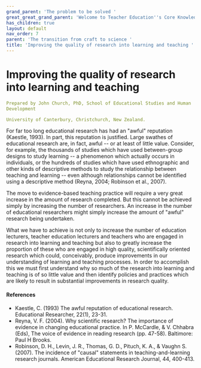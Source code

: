 ```yaml
---
grand_parent: 'The problem to be solved '
great_great_grand_parent: 'Welcome to Teacher Education''s Core Knowledge and Skills.'
has_children: true
layout: default
nav_order: 7
parent: 'The transition from craft to science '
title: 'Improving the quality of research into learning and teaching '
---
```

# Improving the quality of research into learning and teaching


```yaml
Prepared by John Church, PhD, School of Educational Studies and Human
Development

University of Canterbury, Christchurch, New Zealand.
```


For far too long educational research has had an "awful" reputation
(Kaestle, 1993). In part, this reputation is justified. Large swathes of
educational research are, in fact, awful -- or at least of little value.
Consider, for example, the thousands of studies which have used
between-group designs to study learning -- a phenomenon which actually
occurs in individuals, or the hundreds of studies which have used
ethnographic and other kinds of descriptive methods to study the
relationship between teaching and learning -- even although
relationships cannot be identified using a descriptive method (Reyna,
2004; Robinson et al., 2007).

The move to evidence-based teaching practice will require a very great
increase in the amount of research completed. But this cannot be
achieved simply by increasing the number of researchers. An increase in
the number of educational researchers might simply increase the amount
of "awful" research being undertaken.

What we have to achieve is not only to increase the number of education
lecturers, teacher education lecturers and teachers who are engaged in
research into learning and teaching but also to greatly increase the
proportion of these who are engaged in high quality, scientifically
oriented research which could, conceivably, produce improvements in our
understanding of learning and teaching processes. In order to accomplish
this we must first understand why so much of the research into learning
and teaching is of so little value and then identify policies and
practices which are likely to result in substantial improvements in
research quality.


#### References

-   Kaestle, C. (1993) The awful reputation of educational research.
    Educational Researcher, 22(1), 23-31.
-   Reyna, V. F. (2004). Why scientific research? The importance of
    evidence in changing educational practice. In P. McCardle, & V.
    Chhabra (Eds), The voice of evidence in reading research (pp.
    47-58). Baltimore: Paul H Brooks.
-   Robinson, D. H., Levin, J. R., Thomas, G. D., Pituch, K. A., &
    Vaughn S. (2007). The incidence of \"causal\" statements in
    teaching-and-learning research journals. American Educational
    Research Journal, 44, 400-413.
